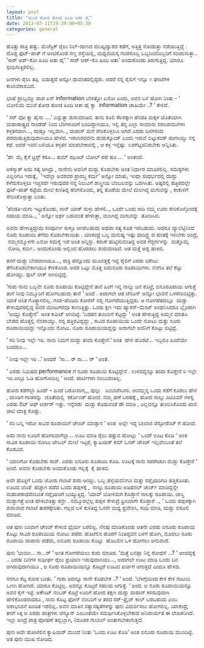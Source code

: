 ```yaml
--- 
layout: post 
title: "ಮುಜೆ ತೋಡ ತೋಡ ಹಿಂದಿ ಆತಾ ಹೈ" 
date: 2013-07-11T19:39:00+05:30 
categories: general
---
```


ಹೊತ್ತು ರಾತ್ರಿ ಹತ್ತು.
ಮೆಜೆಸ್ಟಿಕ್ ರೈಲು ನಿಲ್-ದಾಣದ ಮುಖ್ಯದ್ವಾರದ ಕಡೆಗೆ, ಅತ್ತಿತ್ತ ನೋಡುತ್ತಾ
ನಡೆಯುತ್ತಿದ್ದೆ .
ದೊಡ್ಡ ಫುಟ್-ಪಾತ್ ಗೆ ಅಂಟಿಕೊಂಡ ಸಣ್ಣ ರಸ್ತೆಯಲ್ಲಿ, ಮಧ್ಯವಯಸ್ಕ ಗಂಡಸೊಬ್ಬ
ಒಬ್ಬರಿಂದೊಬ್ಬರಿಗೆ ಸಂಚರಿಸುತ್ತಾ..
‘ಸಾರ್ ಆಪ್-ಕೋ ಹಿಂದಿ ಆತಾ ಹೈ’
‘ ಸಾರ್ ಆಪ್-ಕೊ ಹಿಂದಿ ಆತಾ’ ಅಂದುಕೊಂಡು ತಿರುಗುತ್ತಿದ್ದ.
ಯಾರೂ ಸ್ಪಂಧಿಸುತ್ತಿರಲಿಲ್ಲ.
<!--more-->
ಜನಗಳು ರೈಲು ತಪ್ಪಿ  ಬಿಡುತ್ತದೆ ಅನ್ನೋ ಧಾವಂತದಲ್ಲಿದ್ದರು. ಆದರೆ ನನ್ನ ರೈಲಿಗೆ
ಇನ್ನೂ ೧ ಘಂಟೆಗಳ ಕಾಲಾವಕಾಶವಿದೆ.

ಭಾಷೆ ಪ್ರಾಬ್ಲಮ್ಮು ಪಾಪ ಏನ್ information ಬೇಕಿತ್ತೋ ಏನೋ ಎಂದು, ಅವನ ಬಳಿ ಹೋಗಿ
ನಿಂತು -
‘ ಬೋಲಿಯೆ ಮುಜೆ ತೋಡ ತೋಡ ಹಿಂದಿ ಆತಾ ಹೈ ಕ್ಯಾ  information ಚಾಹಿಯೇ ..? ‘
ಕೇಳಿದೆ.

‘ ಸರ್ ವೋ ಕ್ಯಾ ಹೈನಾ ….’ ಎನ್ನುತ್ತಾ ಶುರುಮಾಡಿದ.
ತಾನು ಕೂಲಿ ಕೆಲಸಕ್ಕಾಗಿ ಹೆಂಡತಿ ಮಕ್ಕಳ ಜೊತೆಯಾಗಿ ಮಹಾರಾಷ್ಟ್ರದ ನಾಂಡೆದ್ ನಿಂದ
ಬೆಂಗಳೂರಿಗೆ ಬಂದಿದ್ದಾಗಿಯೂ,
ಇಲ್ಲಿ ತನ್ನ ಎಲ್ಲಾ ಸಾಮಾನು ಸರಂಜಾಮುಗಳು ಕಳ್ಳತನವಾಗಿ…,
ದುಡ್ಡೂ ಇಲ್ಲವಾಗಿ..,
ವಾಪಾಸ್ ಮನೆ ಸೇರಿಕೊಳ್ಳಲೂ ಆಗದೆ ಎರಡು ದಿನಗಳಿಂದ ಪರದಾಡುತ್ತಿರುವುದಾಗಿಯೂ ಹೇಳಿದ.
ಇರಲಾರದವನು ಹುಡುಕ್ಕೊಂಡ್ ಬಂದು ಇರುವೆ ಬಿಟ್ಟುಕಂಡ್ ಹಂಗಾಯ್ತು ನನ್ನ ಕಥೆ.
ಆದರೆ ಇವನ ಬಳಿಯೂ ಕಳ್ಳತನ ಮಾಡಬೇಕಾದಲ್ಲಿ , ಆ ಕಳ್ಳ ಇನ್ನೆಷ್ಟು  ಬರಗೆಟ್ಟವನಿರಬೇಕು
ಅನ್ನಿಸಿತು.

‘ಹೇ  ಮೈ ಕೈಸೆ ಟ್ರಸ್ಟ್ ಕರೂ… ತುಮ್ ಝೂಟ್ ಬೋಲ್ ರಹೆ ಹೂ … ‘ ಅಂತಂದೆ.

ಅಕಸ್ಮಾತ್ ಅದು ಸತ್ಯ ಆಗಿದ್ರು , ನಾನೇನು ಅವನಿಗೆ ದುಡ್ದು ಕೊಡಬೇಕು ಅಂತ ನಿರ್ಧಾರ
ಮಾಡಿರಲಿಲ್ಲ.
ಸಮಸ್ಯೆಗಳು ಎಲ್ಲರಿಗೂ ಇರುತ್ವೆ,  ‘ಇದೆಲ್ಲಾ ಅವರವರ ಪ್ರಾರಬ್ಧ ಕರ್ಮ’ ಅನ್ನೋ
ಮಾತು,
ಇಂಥಾ ಸಂಧರ್ಭದಲ್ಲಿ ದುಡ್ಡು ಕಳೆದುಕೊಳ್ಳಲು ಇಚ್ಚಿಸದೇ ಇರುವುದರ ನನ್ನ ನಿಲುವಿಗೆ
ಶಾಸ್ತ್ರೀಯ ಬೆಂಬಲವನ್ನು ಒದಗಿಸಿತು.
ಅಷ್ಟರಲ್ಲಿ ಹತ್ತಿರದಲ್ಲೇ ಫುಟ್-ಪಾತ್ ಕಟ್ಟೆಯ ಮೇಲೆ ಕುಳಿತಿದ್ದ ಹೆಂಗಸೊಂದು,
ತನ್ನ ತೊಡೆಯ ಮೇಲೆ ಮಲಗಿದ್ದ ಮಗುವನ್ನು , ಕಂಕುಳಿಗೆ ಸೇರಿಸಿಕೊಳ್ಳುತ್ತಾ ಬಂತು.

‘ಹೆಂಡತಿ-ಮಗು ಇಟ್ಟುಕೊಂಡು, ನಾನ್ ಯಾಕ್ ಸುಳ್ಳು ಹೇಳಲಿ..,
ಒಂದೇ ಒಂದು ಸಾರಿ ನಮ್ಮ ಊರು ಸೇರಿಕೊಳ್ಳೋದಕ್ಕೆ ಸಹಾಯ ಮಾಡಿ.., ‘ ಅನ್ನೋ ಅರ್ಥ
ಬರುವಂತೆ ಹೇಳುತ್ತಾ, ಮಲಗಿದ್ದ ಮಗುವನ್ನು  ತೋರಿಸಿದ.

ಅವನು ಹೇಳುತ್ತಿದ್ದುದು ಸಂಪೂರ್ಣ ಸುಳ್ಳೂ ಆಗಿರಬಹುದು ಅಥವಾ ಸತ್ಯ ಕೂಡ ಇರಬಹುದು.
ಆದರೂ ವ್ಯಾಲೆಟ್ಟಿನಿಂದ ನೂರು ರೂಪಾಯಿ ತೆಗೆದು ಕೊಡಬೇಕಾಯಿತು .
ಯಾಕಂದ್ರೆ ಒಬ್ಬ ಮನುಷ್ಯ ಇಷ್ಟು ಧಾರಿದ್ರ್ಯ ದ ಹಂತಕ್ಕೆ ಇಳಿಬೇಕು ಅಂದ್ರೆ,
 ನಮ್ಮನಮ್ಮೊಳಗೇ ಏನೋ ಸಮಸ್ಯೆ ಇದೆ ಅಂತ ಅನ್ನಿಸ್ತು.
ಕರುಣೆ ಹುಟ್ಟಿಸುವಂತಿದ್ದ ಅವರ ಗೆಶ್ಚರ್ಗಳನ್ನು  ಮತ್ತೊಮ್ಮೆ  ನೋಡಿ, ಕರ್ಮ..
ಅಂದುಕೊಂಡು ಅಲ್ಲಿಂದ ಹೊರಡಲು ಶುರುಮಾಡಿದೆ.
ಆತ ಮತ್ತೆ ಅಡ್ಡ ಹಾಕಿದ.

ತನಗೆ ದುಡ್ಡು ಬೇಡವಾಗಿಯೂ…, ರಾತ್ರಿ ಹನ್ನೊಂದು ಮೂವತ್ತಕ್ಕೆ ಇದ್ದ ರೈಲಿಗೆ ಎರಡು
ಟಿಕೇಟು ತೆಗೆಸಿಕೊಡಬೇಕಾಗಿಯೂ ಕೇಳಿಕೊಂಡ.
ಅದರ ಒಟ್ಟು ಮೊತ್ತ ಐದುನೂರು ರೂಪಾಯಿಗಳು.
ನನಗೂ ತಲೆ ಕೆಟ್ಟು ಹೋಯ್ತು. ಫುಲ್ ಲಾಕ್ ಆಗಿಬಿಟ್ಟಿದ್ದೆ.

‘ಗುರು ನಾನು ಒಬ್ಬನೇ ನೂರು ರೂಪಾಯಿ ಕೊಟ್ಟಿದ್ದೇನೆ ತಾನೆ
ಹಿಂಗೆ ಇನ್ನ ನಾಲ್ಕು ಜನ ಕೊಟ್ರೆ, ಐನೂರೂಪಾಯಿ ಆಗುತ್ತೆ ತಾನೆ ನೀವು ನಿಮ್ಮೂರಿಗೆ
ಹೋಗಬಹುದು ತಾನೆ ‘ ಅಂದೆ .
ಅದಾಗಲೇ ಆತ ಜೆನೂನ್ ಅನ್ನೋ ಭಾವನೆ ಒಳಸೇರಿಬಿಟ್ಟಿತ್ತು. ಯಾಕೆ ಅಂತ ಗೊತ್ತ್ತಾಗಲಿಲ್ಲ.
ಗಂಡ-ಹೆಂಡಿರು ಕೋರಸ್ ನಲ್ಲಿ ಗೋಗರೆಯುತ್ತಿದ್ದರು.
ಆ ಗೋಗರೆತದಲ್ಲೂ  ದುಡ್ಡು ಕೇಳುವುದರಲ್ಲಿದ್ದ ಅವರ ಮುಜುಗರವೂ ಕಾಣುತ್ತಿತ್ತು.
ಒಂದು ಕ್ಷಣ ಇದು ಹ್ಯಾರಸ್-ಮೆಂಟ್ ಅಂಥನಿಸಿದರೂ ಬ್ಲೈಂಡಾಗಿ  ‘ಆಯ್ತು ಕೊಡ್ತೇನೆ’  ಅಂತ
ಕಮಿಟ್ ಆಗಿಬಿಟ್ಟೆ.
‘ಬಡತನ ತುಂಬಾನೆ ಕೆಟ್ಟದ್ದು ‘ ಅಂತ ಹೇಳುತ್ತಿದ್ದ ಅಮ್ಮನ ಮಾತೂ ಬೇಡದ ಹೊತ್ತಲ್ಲಿ
ನೆನಪಾಯ್ತು.
ನನ್ನ ಹತ್ತಿರವಿದ್ದದ್ದು , ಸಾವಿರ ರೂಪಾಯಿಯ ಒಂದೇ ನೋಟು ಮತ್ತು ನೂರು ರೂಪಾಯಿಯದ್ದು
ಇನ್ನೊಂದು ನೋಟು.
ನೂರು ರೂಪಾಯಿಯದ್ದನ್ನು ಅದಾಗಲೇ ಅವನಿಗೆ ಕೊಟ್ಟು ಬಿಟ್ಟಿದ್ದೆ.

‘ ಸರಿ ನೀವು ಇಲ್ಲೇ ಇರಿ. ನಾನು ನಿಮಗೆ ದುಡ್ಡು ತಂದು ಕೊಡ್ತೇನೆ.’ ಅಂತ  ಹೇಳಿ
ಹೊರಟೆ…
ಇಬ್ಬರೂ ಹಿಂದೆಯೇ ಬಂದರೂ…

‘ ನೀವು ಇಲ್ಲೇ ಇರಿ ..’ ಅಂದರೆ  ‘ಸಾ… ರ್ ಸಾ…. ರ್ ‘ ಅಂತೆ.

‘ ಎರಡು ನಿಮಿಷದ performance ಗೆ ನೂರು ರೂಪಾಯಿ ಕೊಟ್ಟಿದ್ದೇನೆ .
ಉಳಿದದ್ದನ್ನೂ ತಂದು ಕೊಡ್ತೇನೆ ರಿ ಇಲ್ಲೇ ಇರಿ.ಎಲ್ಲೂ ಓಡಿ ಹೋಗೋದಿಲ್ಲ ‘ ಅಂದೆ.
ಪಾರ್ಟಿಗಳು ನಂಬುವಂತಿಲ್ಲ.

ಹೋದ ಕಡೆಗೆಲ್ಲಾ ಹಿಂದ್ – ಹಿಂದೆ ಬರೋವಾಗ,,, ಪುಲ್ಲು   ಎಂಬಾರೆಸಿಂಗು.
ಆವಮ್ಮನ್ನ ಒಂದು ಕಡೆಗೆ ಕೂರಲು ಹೇಳಿ , ದಾಂಡಿಗ ಗಂಡಸನ್ನು  ಜೊತೆಯಲ್ಲಿ  ಕರ್ಕೊಂಡ್
ಹೋದೆ.
ನಮ್ಮ ಹಣೆ ಬರಹಕ್ಕೆ , ಹೋದ ನಾಲ್ಕು ಎಟಿಎಮ್ ಗಳಲ್ಲಿ ಎರಡು ಔಟ್ ಆಫ್ ಆರ್ಡರ್ ಇತ್ತು.
ಇನ್ನೆರಡು  ದುಡ್ಡು ಕೊಡುವಂತೆ ಡೌ ಮಾಡಿ , ಎಲ್ಲವನ್ನೂ ತುಂಬಿಸಿಕೊಂಡು ಖಾಲಿ ಚೀಟಿ
ಮಾತ್ರ ಕೊಡ್ತು.

‘ ಸರಿ ಬನ್ನಿ ಇರೋ ಸಾವಿರ ರೂಪಾಯಿಗೆ ಚೇಂಜ್ ಮಾಡ್ಸಾನ ‘ ಅಂತ  ಅಲ್ಲೇ ಇದ್ದ
ಬಾಲಾಜಿ ರೆಸ್ಟೋರೆಂಟ್ ಗೆ ಹೋದೆ.

ಅದು ನಾನು ಊರಿಗೆ ಹೋಗುವಾಗೆಲ್ಲಾ… ಊಟ ಮಾಡಿ ರೈಲು ಹತ್ತುವ ಹೋಟ್ಲು
‘ ಒಂದ್ ಊಟ ಕೊಡಿ ‘ ಅಂತ ಸಾವಿರ ರೂಪಾಯಿ ನೋಟು ಟೇಬಲ್ ಮೇಲೆ ಇಟ್ಟರೆ, ಕ್ಯಾಷಿಯರ್ ಕಮ್
ಓನರ್ ಚೇಂಜ್ ಇಲ್ಲವೆಂಬಂತೆ ತಲೆ ಕೊಡವಿದ.

‘ ಯಾರಿಗೋ ಕೊಡಬೇಕು ಸಾರ್. ಎರಡು ಐನೂರು ರೂಪಾಯಿ ಕೊಡಿ. ಊಟಕ್ಕೆ ನಾನು ಸಪರೇಟಾಗಿ
ದುಡ್ಡು ಕೊಡ್ತೇನೆ ‘ ಅಂದೆ.
ಅವನು ಕೊಡಬೇಕು ಅಂದುಕೊಂಡು ಗಲ್ಲಕ್ಕೆ  ಕೈ ಹಾಕಿದ.

ಅದೇ ಹೊತ್ತಿಗೆ ಒಂದು ಜೋರು ಗಲಾಟೆ ಶುರು ಆಯ್ತು. ಒಬ್ಬ ಹಳ್ಳಿಯವನಿಗೂ ಮತ್ತು
ಸಪ್ಲೈಯರಿಗೂ ಹತ್ತಿಕೊಂತು.
ಊಟದ ಜೊತೆ  ಹೆಚ್ಚಾಗಿ ಪಡೆದ ಒಂದು ಹಪ್ಪಳಕ್ಕೆ ,  ನಾಲ್ಕು ರೂಪಾಯಿ ಅಡಿಷನಲ್ ಚಾರ್ಜ್
ಮಾಡಿದ್ದನ್ನೇ ಮಹಾಪರಾಧವೆಂಬಂತೆ ಸಪ್ಲೈಯರಿಗೆ ಬಯ್ಯುತ್ತಿದ್ದ.
‘ಯಾವ್ ಬೋಳಿಮಗ ಕೊಡ್ತಾನೆ ನಾಲಕ್ಕು ರೂಪಾಯಿ. ಜಾಸ್ತಿ ದುಡ್ಡಾಗತ್ತೆ ಅಂತ
ಹೇಳಬೇಕಿತ್ತು ಕಣ್ರೀ . ನಮ್ಮೂರಲ್ಲೆಲ್ಲ ಹಪ್ಪಳ ಕೇಳುದ್ರೆ ಫ್ರೀಯಾಗೇ ಕೊಡ್ತಾರೆ ..,
‘
ಒಂದು ಹಪ್ಪಳಕ್ಕಾಗಿ ಶುರುವಾದ ಗಲಾಟೆ ತಾರಕಕ್ಕೇರಿತು. ಗಲ್ಲದ ಬಳಿ ಕುಳಿತಿದ್ದ ಓನರೇ
ಮಧ್ಯ ಪ್ರವೇಶಿಸಿ, ಸಂಧಿ ಮಾಡಿ, ದುಡ್ಡು ವಸೂಲಿ ಮಾಡಿದ.

ಆತ ಪುನಃ ಬಂದಾಗ ಚೇಂಜ್ ಕೇಳುವ ಧೈರ್ಯ ಬರಲಿಲ್ಲ.
ನೆನಪು ಮಾಡಿಕೊಂಡು ಆತನೇ ಎರಡು ಐನೂರು ರೂಪಾಯಿ ಕೊಟ್ಟು ಸಾವಿರ ರೂಪಾಯಿಯ ನೋಟು ಪಡೆದ.
ಹೊಟೆಲಿನ ಹೊರಗೆ ನಿಂತಿದ್ದವನ ಬಳಿಗೆ ಹೋಗಿ, ಮೊದಲು ನೂರು ರೂಪಾಯಿ ವಾಪಾಸು ಪಡೆದು,
ಐನೂರು ರೂಪಾಯಿ ಕೊಟ್ಟು  ಹೊಟಲಿನ ಒಳ ಹೋಗಲು ಅನುವಾದೆ.

ಪುನಃ  ‘ಭಾಯೀ… ಸಾ…ರ್ ‘ ಅಂತ ಗೋಗರೆಯಲು ಶುರು ಮಾಡಿದ.
‘ಮತ್ತೆ ಏನಪ್ಪಾ ನಿನ್ನ ರೋಧನೆ …? ‘ ಅಂದದ್ದಕ್ಕೆ ..
ಎರಡು ದಿನಗಳ ಸುಧೀರ್ಘ ರೈಲು ಪ್ರಯಾಣ ಇರುವುದಾಗಿಯು…,
ಅದಾಗಲೇ ಊಟ ಮಾಡಿ ಒಂದು ದಿನ ಆಗಿರುವುದಾಗಿಯೂ ,
ಆ ನೂರು ರೂಪಾಯಿಯನ್ನೂ ಕೊಟ್ಟರೆ ಊಟದ ಖರ್ಚಿಗೆ ಆಗುತ್ತದೆ ಎಂದೂ ಹೇಳಿದ.

ನನಗೂ ಕೆಟ್ಟ ಕೋಪ ಬಂತು.
‘ ಗುರು ಅದನ್ನೂ ನಾನೇ ಕೊಡಬೇಕ ..? ‘ ಅಂದೆ.
‘ಬೆಳಗ್ಗೆಯಿಂದ ಕೇಳಿ ಕೇಳಿ ಗಂಟಲು ಒಣಗಿ ಹೋಗಿದೆ. ಯಾರೂ ಕೊಟ್ಟಿಲ್ಲ. ಅದನ್ನೂ
ಕೊಟ್ಟರೆ ಸಹಾಯ ಆಗುತ್ತೆ. ‘ ಅಂದ.
ಆ ನೂರು ರೂಪಾಯಿಯನ್ನೂ ಅವನ ಕೈಗೆ ಇಟ್ಟೆ.
ಅಕೌಂಟ್ ನಂಬರ್ ಕೊಟ್ರೆ ಊರಿಗೆ ಹೋದ ತಕ್ಷಣ ದುಡ್ಡು ವಾಪಾಸ್ ಕಳಿಸುವುದಾಗಿ
ಹೇಳಿಕೊಂಡನಾದರೂ ,
ನಾನು ಕೊಟ್ಟ ಫೋನ್ ನಂಬರಿಗೆ ಆ ತರದ ಸರ್-ಪ್ರೈಜ್ ಕಾಲ್ ಬರಬಹುದು ಎಂಬ ಆಶಾಭಾವನೆ ಖಂಡಿತ
ಇರಲಿಲ್ಲ.
ಅವನ ಮಾತಿನ ಸತ್ಯಾಸತ್ಯತೆಗಳನ್ನು ಪುನಃ ವಿಮರ್ಶಿಸಲು ಹೋಗಲಿಲ್ಲ.
ಯಾಕಂದ್ರೆ, ತನಗೆ ಸಿಕ್ಕ ಆ ಎರಡು ಪಾತ್ರಗಳು ಜೆನ್ಯೂನ್ ಎಂಬಂತೆಯೇ
ಸಮರ್ಥಿಸಿಕೊಳ್ಳಬೇಕಾದ ಅನಿವಾರ್ಯತೆ ಈ ಲೇಖಕನಿಗಿದೆ.
ಇಲ್ಲಾ ಅಂದ್ರೆ ಪಾತ್ರ ಪೋಷಣೆ ತಬ್ಬಿಬ್ಬಾಗಿ, ನಿರೂಪಕ ಗುಬಾಲ್ ಅಂತಾಗಬೇಕಾಗುತ್ತದೆ.

ಪುನಃ ಅದೇ ಹೋಟೆಲಿನ ಕ್ಯಾಷಿಯರ್ ಮುಂದೆ ನಿಂತು ‘ಒಂದು ಊಟ ಕೊಡಿ’ ಅಂತ ಐನೂರು ರೂಪಾಯಿ
ಮುಂದಿಟ್ಟೆ.
ಆತ ಪುನಃ ಮುಖ ನೋಡಿದ.


